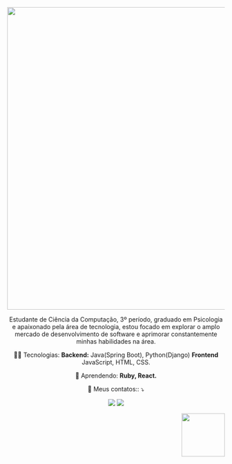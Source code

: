<div align="center">
<img src="https://github.com/MatheusLustosa/MatheusLustosa/assets/108696459/1fe327b7-62f6-4276-817b-322a3bde90f8)" width="700px"> 
</div>

<p align="center">
  Estudante de Ciência da Computação, 3º período, graduado em Psicologia e apaixonado pela área de tecnologia,
estou focado em explorar o amplo mercado de desenvolvimento de software e aprimorar constantemente
minhas habilidades na área. 

<p align="center">
  👩‍💻  Tecnologias: <strong>Backend:</strong> Java(Spring Boot), Python(Django) <strong>Frontend</strong> JavaScript, HTML, CSS.
</p>

<p align="center">
  🚀  Aprendendo: <strong> Ruby, React.</strong>
</p>

<p align="center">
  💌 Meus contatos:: ⤵️
</p>
<p align="center">
<a href="https://www.linkedin.com/in/matheus-lustosa-827010242/" target="_blank"><img src="https://img.shields.io/badge/-LinkedIn-%230077B5?style=for-the-badge&logo=linkedin&logoColor=white" target="_blank"></a> 
<a href="http://wa.me/5581995489078" target="_blank"><img src="https://img.shields.io/badge/WhatsApp-25D366?style=for-the-badge&logo=whatsapp&logoColor=white" target="_blank"></a> 
  <div align="right">
<img src="https://github.com/MatheusLustosa/MatheusLustosa/assets/108696459/95b26b77-2479-48e1-8fac-6fd447f2b6cc" width="100px"> 
</div>
